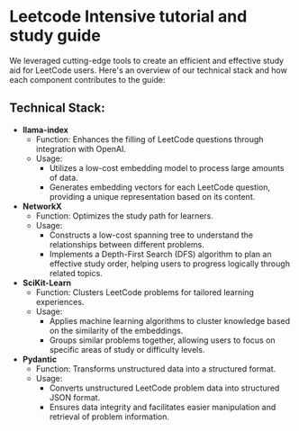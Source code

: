 # Leetcode Intensive tutorial and study guide 
We leveraged cutting-edge tools to create an efficient and effective study aid for LeetCode users. Here's an overview of our technical stack and how each component contributes to the guide:

## Technical Stack:
- **llama-index**
  - Function: Enhances the filling of LeetCode questions through integration with OpenAI.
  - Usage:
    - Utilizes a low-cost embedding model to process large amounts of data.
    - Generates embedding vectors for each LeetCode question, providing a unique representation based on its content.
- **NetworkX**
  - Function: Optimizes the study path for learners.
  - Usage:
    - Constructs a low-cost spanning tree to understand the relationships between different problems.
    - Implements a Depth-First Search (DFS) algorithm to plan an effective study order, helping users to progress logically through related topics.
- **SciKit-Learn**
  - Function: Clusters LeetCode problems for tailored learning experiences.
  - Usage:
    - Applies machine learning algorithms to cluster knowledge based on the similarity of the embeddings.
    - Groups similar problems together, allowing users to focus on specific areas of study or difficulty levels.
- **Pydantic**
  - Function: Transforms unstructured data into a structured format.
  - Usage:
    - Converts unstructured LeetCode problem data into structured JSON format.
    - Ensures data integrity and facilitates easier manipulation and retrieval of problem information.
